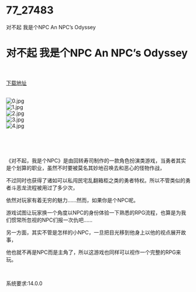 # 77_27483
对不起 我是个NPC An NPC’s Odyssey
# 对不起 我是个NPC An NPC’s Odyssey
 <br/></br>
[下载地址](https://www.switch520.cc/article/27483 "下载地址")
<br/></br>

<p><img title="0.jpg" src="https://www.switch520.cc/muke_img/2022_02_25_7f9942303e651.jpg" alt="0.jpg"><br>
<img title="1.jpg" src="https://www.switch520.cc/muke_img/2022_02_25_634f9a4aa2bb1.jpg" alt="1.jpg"><br>
<img title="2.jpg" src="https://www.switch520.cc/muke_img/2022_02_25_ee864b26c7a05.jpg" alt="2.jpg"><br>
<img title="3.jpg" src="https://www.switch520.cc/muke_img/2022_02_25_f13e698ea53c7.jpg" alt="3.jpg"><br>
<img title="4.jpg" src="https://www.switch520.cc/muke_img/2022_02_25_1f5dc12669e37.jpg" alt="4.jpg"></p>
<p>&nbsp;</p>
<p>&nbsp;</p>
<p>《对不起，我是个NPC》是由回转寿司制作的一款角色扮演类游戏，当勇者其实是个划算的职业，虽然不时要被莫名其妙地召唤去和恶心的怪物作战，</p>
<p>不过同时也获得了诸如可以私闯民宅乱翻箱柜之类的勇者特权。所以不管类似的勇者斗恶龙流程被用过了多少次，</p>
<p>依然对玩家有着无穷的魅力……然而，如果你是个NPC呢。</p>
<p>游戏试图让玩家换一个角度以NPC的身份体验一下熟悉的RPG流程，也算是为我们惯常所忽视的NPC们报一次仇吧……</p>
<p>另一方面，其实不管是怎样的小NPC，一旦把目光移到他身上以他的视点展开故事，</p>
<p>他也就不再是NPC而是主角了，所以这游戏也同样可以视作一个完整的RPG来玩。</p>
<p>&nbsp;</p>
<p>系统要求:14.0.0</p>



